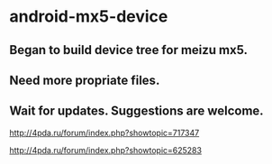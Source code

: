 # android-mx5-device
## Began to build device tree for meizu mx5.
## Need more propriate files.
## Wait for updates. Suggestions are welcome.



http://4pda.ru/forum/index.php?showtopic=717347

http://4pda.ru/forum/index.php?showtopic=625283
